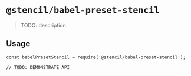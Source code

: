 # `@stencil/babel-preset-stencil`

> TODO: description

## Usage

```
const babelPresetStencil = require('@stencil/babel-preset-stencil');

// TODO: DEMONSTRATE API
```
